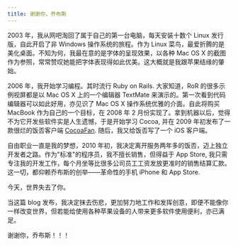 ```yaml
---
title: 谢谢你，乔布斯
---
```

2003 年，我从网吧淘回了属于自己的第一台电脑，每天安装十数个 Linux 发行版，自此开启了非 Windows 操作系统的旅程。作为 Linux 菜鸟，最爱折腾的是美化桌面。不知为何，我最在意的是字体的呈现效果，以各种 Mac OS X 的截图作为参照，常常赞叹她能把字体表现得如此优美。这大概就是我跟苹果结缘的肇始。

2006 年，我开始学习编程。其时流行 Ruby on Rails. 大家知道，RoR 的很多示例视屏都是以 Mac OS X 上的一个编辑器 TextMate 来演示的。第一次看到代码编辑器可以如此好用，亦见识了 Mac OS X 操作系统优雅的介面。自此将购买 MacBook 作为自己的一个目标，在 2008 年 2 月份实现了。拿到机器以后，觉得不为它开发些软件实是人生遗憾，于是开始学习 Cocoa, 并在 2009 年初发布了一款很烂的饭否客户端 [CocoaFan][0]. 随后，我又给饭否写了一个 iOS 客户端。

自由职业一直是我的梦想，2010 年初，我决定离开服务两年多的饭否，迈上独立开发者之路。作为"标准"的程序员，我不擅长销售，但得益于 App Store, 我只需专注我的开发工作，每个月坐等比很多公司员工工资发放更准时的销售结算汇款。这一切，都仰赖乔布斯的创举——革命性的手机 iPhone 和 App Store.

今天，世界失去了你。

当这篇 blog 发布，我决定抹去伤悲，更加努力地工作和发挥创意，即便不能像你一样改变世界，但若能给使用各种苹果设备的人带来更多软件使用便利，亦已满足。

谢谢你，乔布斯！！！

[0]: http://code.google.com/p/cocoafan/
